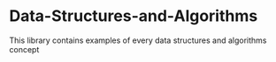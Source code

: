 # Data-Structures-and-Algorithms
This library contains examples of every data structures and algorithms concept
